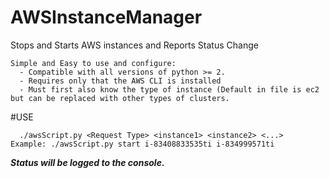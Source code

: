 # AWSInstanceManager
Stops and Starts AWS instances and Reports Status Change

```
Simple and Easy to use and configure:
  - Compatible with all versions of python >= 2.
  - Requires only that the AWS CLI is installed
  - Must first also know the type of instance (Default in file is ec2 but can be replaced with other types of clusters.
```

#USE
```
  ./awsScript.py <Request Type> <instance1> <instance2> <...>
Example: ./awsScript.py start i-83408833535ti i-834999571ti
```

***Status will be logged to the console.***
